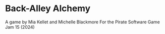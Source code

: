 # Back-Alley Alchemy
A game by Mia Kellet and Michelle Blackmore For the Pirate Software Game Jam 15 (2024)
